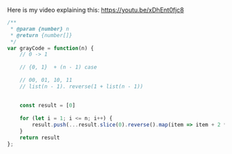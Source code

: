 Here is my video explaining this: https://youtu.be/xDhEnt0fjc8

```js
/**
 * @param {number} n
 * @return {number[]}
 */
var grayCode = function(n) {
    // 0 -> 1
    
    // {0, 1}  + (n - 1) case
    
    // 00, 01, 10, 11
    // list(n - 1). reverse(1 + list(n - 1))
    
    
    const result = [0]
    
    for (let i = 1; i <= n; i++) {
        result.push(...result.slice(0).reverse().map(item => item + 2 ** (i - 1)))
    }
    return result
};
```
